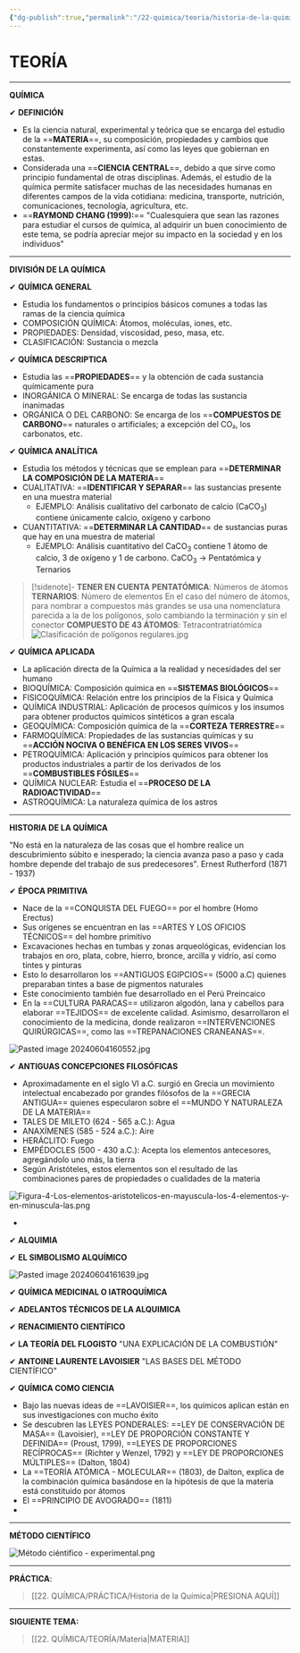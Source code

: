 ```yaml
---
{"dg-publish":true,"permalink":"/22-quimica/teoria/historia-de-la-quimica/","tags":["Química","Historia","Teoría"]}
---
```


# TEORÍA
---
**QUÍMICA**

✔ **DEFINICIÓN** 
- Es la ciencia natural, experimental y teórica que se encarga del estudio de la ==**MATERIA**==, su composición, propiedades y cambios que constantemente experimenta, así como las leyes que gobiernan en estas.
- Considerada una ==**CIENCIA CENTRAL**==, debido a que sirve como principio fundamental de otras disciplinas. Además, el estudio de la química permite satisfacer muchas de las necesidades humanas en diferentes campos de la vida cotidiana: medicina, transporte, nutrición, comunicaciones, tecnología, agricultura, etc.
- ==**RAYMOND CHANG (1999):**== "Cualesquiera que sean las razones para estudiar el cursos de química, al adquirir un buen conocimiento de este tema, se podría apreciar mejor su impacto en la sociedad y en los individuos"

---
**DIVISIÓN DE LA QUÍMICA**

✔ **QUÍMICA GENERAL**
- Estudia los fundamentos o principios básicos comunes a todas las ramas de la ciencia química
- COMPOSICIÓN QUÍMICA: Átomos, moléculas, iones, etc.
- PROPIEDADES: Densidad, viscosidad, peso, masa, etc.
- CLASIFICACIÓN: Sustancia o mezcla

✔ **QUÍMICA DESCRIPTICA**
- Estudia las ==**PROPIEDADES**== y la obtención de cada sustancia químicamente pura
- INORGÁNICA O MINERAL: Se encarga de todas las sustancia inanimadas
- ORGÁNICA O DEL CARBONO: Se encarga de los ==**COMPUESTOS DE CARBONO**== naturales o artificiales; a excepción del CO₂, los carbonatos, etc.

✔ **QUÍMICA ANALÍTICA**
- Estudia los métodos y técnicas que se emplean para ==**DETERMINAR LA COMPOSICIÓN DE LA MATERIA**== 
- CUALITATIVA: ==**IDENTIFICAR Y SEPARAR**== las sustancias presente en una muestra material
	- EJEMPLO: Análisis cualitativo del carbonato de calcio (CaCO<sub>3</sub>) contiene únicamente calcio, oxígeno y carbono
- CUANTITATIVA: ==**DETERMINAR LA CANTIDAD**== de sustancias puras que hay en una muestra de material
	- EJEMPLO: Análisis cuantitativo del CaCO<sub>3</sub> contiene 1 átomo de calcio, 3 de oxígeno y 1 de carbono. CaCO<sub>3</sub> → Pentatómica y Ternarios

>[!sidenote]- **TENER EN CUENTA** 
>**PENTATÓMICA**: Números de átomos 
>**TERNARIOS**: Número de elementos
>En el caso del número de átomos, para nombrar a compuestos más grandes se usa una nomenclatura parecida a la de los polígonos, solo cambiando la terminación y sin el conector
>**COMPUESTO DE 43 ÁTOMOS**: Tetracontratriatómica 
>![Clasificación de polígonos regulares.jpg](/img/user/1.%20ELEMENTOS%20GR%C3%81FICOS/Clasificaci%C3%B3n%20de%20pol%C3%ADgonos%20regulares.jpg)

✔ **QUÍMICA APLICADA**
- La aplicación directa de la Química a la realidad y necesidades del ser humano
- BIOQUÍMICA: Composición química en ==**SISTEMAS BIOLÓGICOS**==
- FISICOQUÍMICA: Relación entre los principios de la Física y Química 
- QUÍMICA INDUSTRIAL: Aplicación de procesos químicos y los insumos para obtener productos químicos sintéticos a gran escala 
- GEOQUÍMICA: Composición química de la ==**CORTEZA TERRESTRE**== 
- FARMOQUÍMICA: Propiedades de las sustancias químicas y su ==**ACCIÓN NOCIVA O BENÉFICA EN LOS SERES VIVOS**== 
- PETROQUÍMICA: Aplicación y principios químicos para obtener los productos industriales a partir de los derivados de los ==**COMBUSTIBLES FÓSILES**== 
- QUÍMICA NUCLEAR: Estudia el ==**PROCESO DE LA RADIOACTIVIDAD**== 
- ASTROQUÍMICA: La naturaleza química de los astros

---
**HISTORIA DE LA QUÍMICA**

"No está en la naturaleza de las cosas que el hombre realice un descubrimiento súbito e inesperado; la ciencia avanza paso a paso y cada hombre depende del trabajo de sus predecesores". Ernest Rutherford (1871 - 1937)

✔ **ÉPOCA PRIMITIVA**
- Nace de la ==CONQUISTA DEL FUEGO== por el hombre (Homo Erectus)
- Sus orígenes se encuentran en las ==ARTES Y LOS OFICIOS TÉCNICOS== del hombre primitivo
- Excavaciones hechas en tumbas y zonas arqueológicas, evidencian los trabajos en oro, plata, cobre, hierro, bronce, arcilla y vidrio, así como tintes y pinturas
- Esto lo desarrollaron los ==ANTIGUOS EGIPCIOS== (5000 a.C) quienes preparaban tintes a base de pigmentos naturales
- Este conocimiento también fue desarrollado en el Perú Preincaico
- En la ==CULTURA PARACAS== utilizaron algodón, lana y cabellos para elaborar ==TEJIDOS== de excelente calidad. Asimismo, desarrollaron el conocimiento de la medicina, donde realizaron ==INTERVENCIONES QUIRÚRGICAS==, como las ==TREPANACIONES CRANEANAS==. 

![Pasted image 20240604160552.jpg](/img/user/1.%20ELEMENTOS%20GR%C3%81FICOS/Pasted%20image%2020240604160552.jpg)

✔ **ANTIGUAS CONCEPCIONES FILOSÓFICAS**
- Aproximadamente en el siglo VI a.C. surgió en Grecia un movimiento intelectual encabezado por grandes filósofos de la ==GRECIA ANTIGUA== quienes especularon sobre el ==MUNDO Y NATURALEZA DE LA MATERIA==
- TALES DE MILETO (624 - 565 a.C.): Agua
- ANAXÍMENES (585 - 524 a.C.): Aire
- HERÁCLITO: Fuego
- EMPÉDOCLES (500 - 430 a.C.): Acepta los elementos antecesores, agregándolo uno más, la tierra
- Según Aristóteles, estos elementos son el resultado de las combinaciones pares de propiedades o cualidades de la materia

![Figura-4-Los-elementos-aristotelicos-en-mayuscula-los-4-elementos-y-en-minuscula-las.png](/img/user/1.%20ELEMENTOS%20GR%C3%81FICOS/Figura-4-Los-elementos-aristotelicos-en-mayuscula-los-4-elementos-y-en-minuscula-las.png)

- 

✔ **ALQUIMIA**




✔ **EL SIMBOLISMO ALQUÍMICO**

![Pasted image 20240604161639.jpg](/img/user/1.%20ELEMENTOS%20GR%C3%81FICOS/Pasted%20image%2020240604161639.jpg)

✔ **QUÍMICA MEDICINAL O IATROQUÍMICA**



✔ **ADELANTOS TÉCNICOS DE LA ALQUIMICA**




✔ **RENACIMIENTO CIENTÍFICO**



✔ **LA TEORÍA DEL FLOGISTO**
"UNA EXPLICACIÓN DE LA COMBUSTIÓN"



✔ **ANTOINE LAURENTE LAVOISIER**
"LAS BASES DEL MÉTODO CIENTÍFICO"


✔ **QUÍMICA COMO CIENCIA**
- Bajo las nuevas ideas de ==LAVOISIER==, los químicos aplican están en sus investigaciones con mucho éxito
- Se descubren las LEYES PONDERALES: ==LEY DE CONSERVACIÓN DE MASA== (Lavoisier), ==LEY DE PROPORCIÓN CONSTANTE Y DEFINIDA== (Proust, 1799), ==LEYES DE PROPORCIONES RECÍPROCAS== (Richter y Wenzel, 1792) y ==LEY DE PROPORCIONES MÚLTIPLES== (Dalton, 1804)
- La ==TEORÍA ATÓMICA - MOLECULAR== (1803), de Dalton, explica de la combinación química basándose en la hipótesis de que la materia está constituido por átomos
- El ==PRINCIPIO DE AVOGRADO== (1811)
- 


---
**MÉTODO CIENTÍFICO**

![Método ciéntifico - experimental.png](/img/user/1.%20ELEMENTOS%20GR%C3%81FICOS/M%C3%A9todo%20ci%C3%A9ntifico%20-%20experimental.png)

---
**PRÁCTICA**:
>[[22. QUÍMICA/PRÁCTICA/Historia de la Química\|PRESIONA AQUÍ]]

---
**SIGUIENTE TEMA:**
>[[22. QUÍMICA/TEORÍA/Materia\|MATERIA]]



